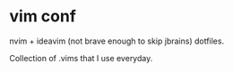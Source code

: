 # vim conf
nvim + ideavim (not brave enough to skip jbrains) dotfiles.

Collection of .vims that I use everyday.
